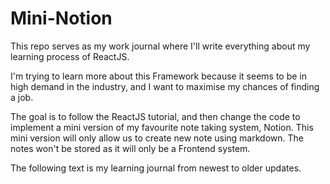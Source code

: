# Mini-Notion

This repo serves as my work journal where I'll write everything about my learning process of ReactJS.

I'm trying to learn more about this Framework because it seems to be in high demand in the industry, and I want to
maximise my chances of finding a job.

The goal is to follow the ReactJS tutorial, and then change the code to implement a mini version of my favourite note
taking system, Notion. This mini version will only allow us to create new note using markdown. The notes won't be stored
as it will only be a Frontend system.

The following text is my learning journal from newest to older updates.

